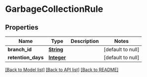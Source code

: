 # GarbageCollectionRule
## Properties

Name | Type | Description | Notes
------------ | ------------- | ------------- | -------------
**branch\_id** | [**String**](string.md) |  | [default to null]
**retention\_days** | [**Integer**](integer.md) |  | [default to null]

[[Back to Model list]](../README.md#documentation-for-models) [[Back to API list]](../README.md#documentation-for-api-endpoints) [[Back to README]](../README.md)

